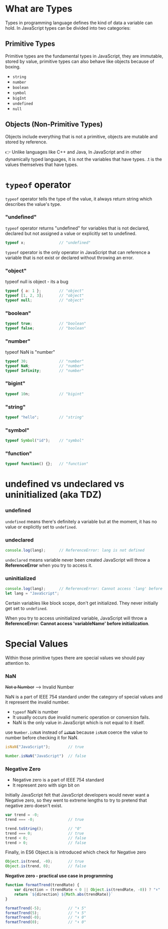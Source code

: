 # What are Types

Types in programming language defines the kind of data a variable can hold. In JavaScript types can be divided into two categories:

## Primitive Types

Primitive types are the fundamental types in JavaScript, they are immutable, stored by value, primitive types can also behave like objects because of boxing.

- `string`
- `number`
- `boolean`
- `symbol`
- `bigInt`
- `undefined`
- `null`

## Objects (Non-Primitive Types)

Objects include everything that is not a primitive, objects are mutable and stored by reference.

👉 Unlike languages like C++ and Java, In JavaScript and in other dynamically typed languages, it is not the variables that have types. .t is the values themselves that have types.

# `typeof` operator

`typeof` operator tells the type of the value, it always return string which describes the value's type.

### "undefined"

`typeof` operator returns "undefined" for variables that is not declared, declared but not assigned a value or explicitly set to undefined.

<!-- prettier-ignore -->
```js
typeof x;               // "undefined"
```

`typeof` operator is the only operator in JavaScript that can reference a variable that is not exist or declared without throwing an error.

### "object"

typeof null is object - its a bug

<!-- prettier-ignore -->
```js
typeof { a: 1 };        // "object"
typeof [1, 2, 3];       // "object"
typeof null;            // "object"
```

### "boolean"

<!-- prettier-ignore -->
```js
typeof true;            // "boolean"
typeof false;           // "boolean"
```

### "number"

typeof NaN is "number"

<!-- prettier-ignore -->
```js
typeof 30;              // "number"
typeof NaN;             // "number"
typeof Infinity;        // "number"
```

### "bigint"

<!-- prettier-ignore -->
```js
typeof 10n;             // "bigint"
```

### "string"

<!-- prettier-ignore -->
```js
typeof "hello";         // "string"
```

### "symbol"

<!-- prettier-ignore -->
```js
typeof Symbol("id");    // "symbol"
```

### "function"

<!-- prettier-ignore -->
```js
typeof function() {};   // "function"
```

# undefined vs undeclared vs uninitialized (aka TDZ)

### undefined

`undefined` means there's definitely a variable but at the moment, it has no value or explicitly set to `undefined`.

### undeclared

<!-- prettier-ignore -->
```js
console.log(lang);      // ReferenceError: lang is not defined
```

`undeclared` means variable never been created JavaScript will throw a **ReferenceError** when you try to access it.

### uninitialized

<!-- prettier-ignore -->
```js
console.log(lang);      // ReferenceError: Cannot access 'lang' before initialization
let lang = "JavaScript";
```

Certain variables like block scope, don't get initialized. They never initially get set to `undefined`.

When you try to access uninitialized variable, JavaScript will throw a **ReferenceError: Cannot access 'variableName' before initialization**.

# Special Values

Within those primitive types there are special values we should pay attention to.

### NaN

~~Not a Number~~ --> Invalid Number

NaN is a part of IEEE 754 standard under the category of special values and it represent the invalid number.

- `typeof` NaN is number
- It usually occurs due invalid numeric operation or conversion fails.
- NaN is the only value in JavaScript which is not equal to it itself.

use `Number.isNaN` instead of ~~`isNaN`~~ because `isNaN` coerce the value to number before checking it for NaN.

<!-- prettier-ignore -->
```js
isNaN("JavaScript");        // true
```

<!-- prettier-ignore -->
```js
Number.isNaN("JavaScript")  // false
```

### Negative Zero

- Negative zero is a part of IEEE 754 standard
- It represent zero with sign bit on

Initially JavaScript felt that JavaScript developers would never want a Negative zero, so they went to extreme lengths to try to pretend that negative zero doesn't exist.

<!-- prettier-ignore -->
```js
var trend = -0;
trend === -0;               // true

trend.toString();           // "0"
trend === 0;                // true
trend < 0;                  // false
trend > 0;                  // false
```

Finally, in ES6 Object.is is introduced which check for Negative zero

<!-- prettier-ignore -->
```js
Object.is(trend, -0);       // true
Object.is(trend, 0);        // false
```

**Negative zero - practical use case in programming**

<!-- prettier-ignore -->
```js
function formatTrend(trendRate) {
    var direction = (trendRate < 0 || Object.is(trendRate, -0)) ? "⬇" : "⬆";
    return `${direction} ${Math.abs(trendRate)}`
}

formatTrend(-5);            // "⬇ 5"
formatTrend(5);             // "⬆ 5"
formatTrend(-0);            // "⬇ 0"
formatTrend(0);             // "⬆ 0"
```
